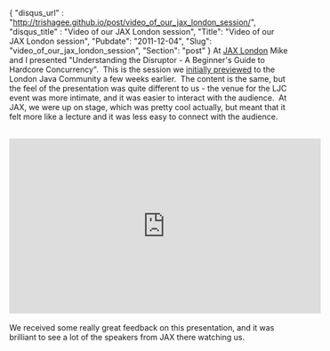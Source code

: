 {
 "disqus_url" : "http://trishagee.github.io/post/video_of_our_jax_london_session/",
 "disqus_title" : "Video of our JAX London session",
 "Title": "Video of our JAX London session",
 "Pubdate": "2011-12-04",
 "Slug": "video_of_our_jax_london_session",
 "Section": "post"
}
At <a href="http://jaxlondon.com/">JAX London</a> Mike and I presented "Understanding the Disruptor - A Beginner's Guide to Hardcore Concurrency". &nbsp;This is the session we <a href="http://mechanitis.blogspot.com/2011/10/mike-and-i-debut-our-new-disruptor.html">initially previewed</a> to the London Java Community a few weeks earlier. &nbsp;The content is the same, but the feel of the presentation was quite different to us - the venue for the LJC event was more intimate, and it was easier to interact with the audience. &nbsp;At JAX, we were up on stage, which was pretty cool actually, but meant that it felt more like a lecture and it was less easy to connect with the audience.<br /><div><br /></div><div style="text-align: center;"><iframe allowfullscreen="" frameborder="0" height="315" src="http://www.youtube.com/embed/DCdGlxBbKU4" width="560"></iframe></div><div><div style="text-align: center;"><br /></div></div><div>We received some really great feedback on this presentation, and it was brilliant to see a lot of the speakers from JAX there watching us.</div>
